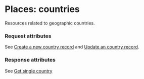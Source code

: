 # <a name="countries_intro"></a>Places: countries

Resources related to geographic countries.

### Request attributes

See [Create a new country record](#countries_create) and [Update an country record](#countries_update).

### Response attributes

See [Get single country](#countries_show)
